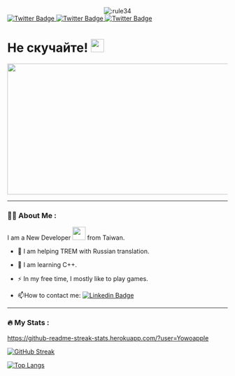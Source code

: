 <div id="header" align="center">
  <img src="https://count.getloli.com/get/@:Yowoapple" alt=":rule34" />
</div>
<div id="badges">
  <a href="https://twitter.com/AppleJackOAO">
    <img src="https://img.shields.io/badge/Twitter-blue?style=for-the-badge&logo=twitter&logoColor=white" alt="Twitter Badge"/>
  </a>
  <a href="https://twitter.com/AppleJackOAO">
    <img src="https://img.shields.io/badge/Twitter-blue?style=for-the-badge&logo=twitter&logoColor=white" alt="Twitter Badge"/>
  </a>
  <a href="https://twitter.com/AppleJackOAO">
    <img src="https://img.shields.io/badge/Twitter-blue?style=for-the-badge&logo=twitter&logoColor=white" alt="Twitter Badge"/>
  </a>
</div>
<h1>
  Не скучайте! 
  <img src="https://media.giphy.com/media/hvRJCLFzcasrR4ia7z/giphy.gif" width="30px"/>
</h1>
<div align="center">
  <img src="https://media.giphy.com/media/dWesBcTLavkZuG35MI/giphy.gif" width="600" height="300"/>
</div>

---

### :woman_technologist: About Me :

I am a New Developer <img src="https://media.giphy.com/media/WUlplcMpOCEmTGBtBW/giphy.gif" width="30"> from Taiwan.
- :telescope: I am helping TREM with Russian translation.

- :seedling: I am learning C++.

- :zap: In my free time, I mostly like to play games.

- :mailbox:How to contact me: [![Linkedin Badge](https://img.shields.io/badge/Twitter-blue?style=for-the-badge&logo=twitter&logoColor=white)](https://twitter.com/AppleJackOAO)

---

### :fire: My Stats :

https://github-readme-streak-stats.herokuapp.com/?user=Yowoapple

[![GitHub Streak](http://github-readme-streak-stats.herokuapp.com?user=Yowoapple&theme=dark&background=000000)](https://git.io/streak-stats)

[![Top Langs](https://github-readme-stats.vercel.app/api/top-langs/?username=Yowoapple&layout=compact&theme=vision-friendly-dark)](https://github.com/anuraghazra/github-readme-stats)
